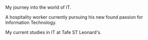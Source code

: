 My journey into the world of IT.

A hospitality worker currently pursuing his new found passion for Information Technology.

My current studies in IT at Tafe ST Leonard's.

